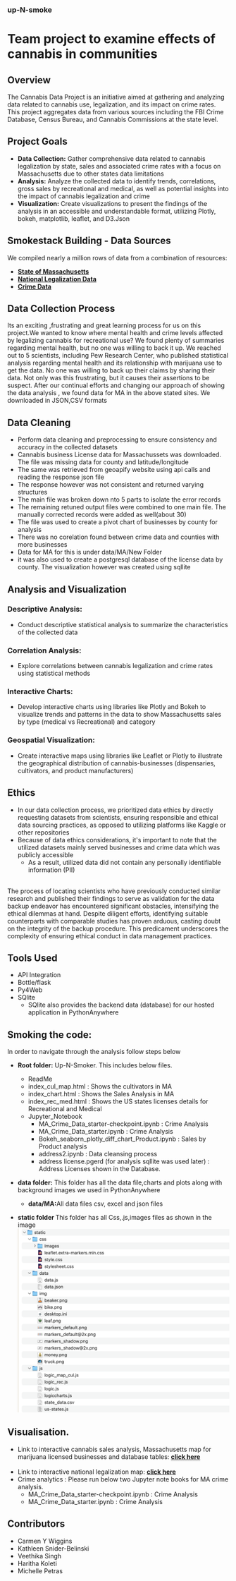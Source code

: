 ### up-N-smoke
# Team project to examine effects of cannabis in communities

## Overview
The Cannabis Data Project is an initiative aimed at gathering and analyzing data related to cannabis use, legalization, and its impact on crime rates. This project aggregates data from various sources including the FBI Crime Database, Census Bureau, and Cannabis Commissions at the state level.

## Project Goals
- <strong>Data Collection:</strong> Gather comprehensive data related to cannabis legalization by state, sales and associated crime rates with a focus on Massachusetts due to other states data limitations
- <strong>Analysis:</strong> Analyze the collected data to identify trends, correlations, gross sales by recreational and medical, as well as  potential insights into the impact of cannabis legalization and crime
- <strong>Visualization:</strong> Create visualizations to present the findings of the analysis in an accessible and understandable format, utilizing Plotly, bokeh, matplotlib, leaflet, and D3.Json

## Smokestack Building - Data Sources
We compiled nearly a million rows of data from a combination of resources:

- <a href='https://masscannabiscontrol.com/open-data/data-catalog/'><strong>State of Massachusetts</strong></a><br>
- <a href='https://https://mjbizdaily.com/map-of-us-marijuana-legalization-by-state/'><strong>National Legalization Data</strong></a><br>
- <a href='https://data.boston.gov/dataset/crime-incident-reports-august-2015-to-date-source-ne[…]resource/313e56df-6d77-49d2-9c49-ee411f10cf58?inner_span=True'><strong>Crime Data</strong></a><br>

## Data Collection Process

Its an exciting ,frustrating and great learning process for us on this project.We wanted to know where mental health and crime levels affected by legalizing cannabis for recreational use? We found plenty of summaries regarding mental health, but no one was willing to back it up. We reached out to 5 scientists, including Pew Research Center, who published statistical analysis regarding mental health and its relationship with marijuana use to get the data.  No one was willing to back up their claims by sharing their data. Not only was this frustrating, but it causes their assertions to be suspect. After our continual efforts and changing our approach of showing the data analysis , we found data for MA in the above stated sites. We downloaded in JSON,CSV formats

## Data Cleaning
- Perform data cleaning and preprocessing to ensure consistency and accuracy in the collected datasets
- Cannabis business License data for Massachussets was downloaded. The file was missing data for county and latitude/longitude
- The same was retrieved from geoapify website using api calls and reading the response json file
- The response however was not consistent and returned varying structures
- The main file was broken down nto 5 parts to isolate the error records
- The remaining retuned output files were combined to one main file. The manually corrected records were added as well(about 30)
- The file was used to create a pivot chart of businesses by county for analysis
- There was no corelation found between crime data and counties with more businesses
- Data for MA for this is under data/MA/New Folder
- it was also used to create a postgresql database of the license data by county. The visualization however was created using sqllite 

## Analysis and Visualization
### Descriptive Analysis: 
- Conduct descriptive statistical analysis to summarize the characteristics of the collected data
### Correlation Analysis: 
- Explore correlations between cannabis legalization and crime rates using statistical methods
### Interactive Charts:
- Develop interactive charts using libraries like Plotly and Bokeh to visualize trends and patterns in the data to show Massachusetts sales by type (medical vs Recreational) and category
### Geospatial Visualization: 
- Create interactive maps using libraries like Leaflet or Plotly to illustrate the geographical distribution of cannabis-businesses (dispensaries, cultivators, and product manufacturers)

## Ethics
- In our data collection process, we prioritized data ethics by directly requesting datasets from scientists, ensuring responsible and ethical data sourcing practices, as opposed to utilizing platforms like Kaggle or other repositories
- Because of data ethics considerations, it's important to note that the utilized datasets mainly served businesses and crime data which was publicly accessible
  - As a result, utilized data did not contain any personally identifiable information (PII) <br>
<br>
The process of locating scientists who have previously conducted similar research and published their findings to serve as validation for the data backup endeavor has encountered significant obstacles, intensifying the ethical dilemmas at hand. Despite diligent efforts, identifying suitable counterparts with comparable studies has proven arduous, casting doubt on the integrity of the backup procedure. This predicament underscores the complexity of ensuring ethical conduct in data management practices.<br>

## Tools Used
- API Integration
- Bottle/flask
- Py4Web
- SQlite
  - SQlite also provides the backend data (database) for our hosted application in PythonAnywhere
## Smoking  the code:
In order to navigate through the analysis follow steps below
- <strong> Root folder:</strong> Up-N-Smoker. This includes below files. 
  - ReadMe
  - index_cul_map.html : Shows the cultivators in MA 
  - index_chart.html   : Shows the Sales Analysis in MA
  - index_rec_med.html : Shows the US states licenses details for Recreational and Medical
  - Jupyter_Notebook 
    - MA_Crime_Data_starter-checkpoint.ipynb : Crime Analysis
    - MA_Crime_Data_starter.ipynb : Crime Analysis
    - Bokeh_seaborn_plotly_diff_chart_Product.ipynb : Sales by Product analysis
    - address2.ipynb : Data cleansing process
    - address license.pgerd (for analysis sqllite was used later) : Address Licenses shown in the Database.

- <strong> data folder:</strong> This folder has all the data file,charts and plots along with background images we used in PythonAnywhere
  - <strong>data/MA:</strong>All data files csv, excel and json files
- <strong> static folder </strong> This folder has all Css,.js,images files as shown in the image
![staticfolder](static/img/static_folder.png)

## Visualisation.

- Link to interactive cannabis sales analysis, Massachusetts map for marijuana licensed businesses and database tables: <a href='https://haritha79.pythonanywhere.com/UpNsmoke/'><strong>click here</strong></a><br><br>
- Link to interactive national legalization map: <a href='https://haritha3679.github.io/up-N-smoke/'><strong>click here</strong></a><br>
- Crime analytics : Please run below two Jupyter note books for MA crime analysis.
    - MA_Crime_Data_starter-checkpoint.ipynb : Crime Analysis
    - MA_Crime_Data_starter.ipynb : Crime Analysis

## Contributors
- Carmen Y Wiggins  
- Kathleen Snider-Belinski
- Veethika Singh
- Haritha Koleti
- Michelle Petras



